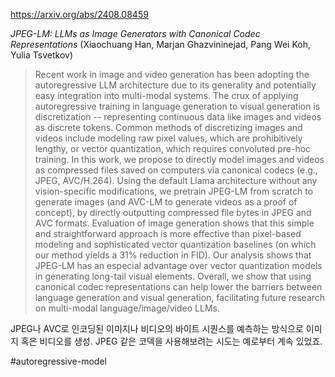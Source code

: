 https://arxiv.org/abs/2408.08459

*JPEG-LM: LLMs as Image Generators with Canonical Codec Representations* (Xiaochuang Han, Marjan Ghazvininejad, Pang Wei Koh, Yulia Tsvetkov)

> Recent work in image and video generation has been adopting the autoregressive LLM architecture due to its generality and potentially easy integration into multi-modal systems. The crux of applying autoregressive training in language generation to visual generation is discretization -- representing continuous data like images and videos as discrete tokens. Common methods of discretizing images and videos include modeling raw pixel values, which are prohibitively lengthy, or vector quantization, which requires convoluted pre-hoc training. In this work, we propose to directly model images and videos as compressed files saved on computers via canonical codecs (e.g., JPEG, AVC/H.264). Using the default Llama architecture without any vision-specific modifications, we pretrain JPEG-LM from scratch to generate images (and AVC-LM to generate videos as a proof of concept), by directly outputting compressed file bytes in JPEG and AVC formats. Evaluation of image generation shows that this simple and straightforward approach is more effective than pixel-based modeling and sophisticated vector quantization baselines (on which our method yields a 31% reduction in FID). Our analysis shows that JPEG-LM has an especial advantage over vector quantization models in generating long-tail visual elements. Overall, we show that using canonical codec representations can help lower the barriers between language generation and visual generation, facilitating future research on multi-modal language/image/video LLMs.

JPEG나 AVC로 인코딩된 이미지나 비디오의 바이트 시퀀스를 예측하는 방식으로 이미지 혹은 비디오를 생성. JPEG 같은 코덱을 사용해보려는 시도는 예로부터 계속 있었죠.

#autoregressive-model 